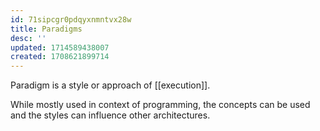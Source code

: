 ```yaml
---
id: 71sipcgr0pdqyxnmntvx28w
title: Paradigms
desc: ''
updated: 1714589438007
created: 1708621899714
---
```



Paradigm is a style or approach of [[execution]].

While mostly used in context of programming, the concepts can be used and the styles can influence other architectures.

